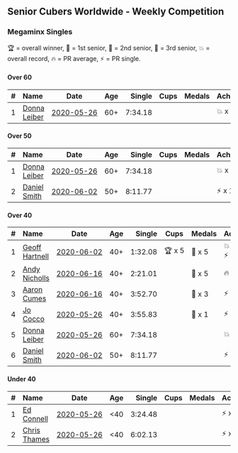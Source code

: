 ## Senior Cubers Worldwide - Weekly Competition
### Megaminx Singles

🏆 = overall winner, 🥇 = 1st senior, 🥈 = 2nd senior, 🥉 = 3rd senior, 💥 = overall record, 🔥 = PR average, ⚡ = PR single.

#### Over 60

| # | Name | Date | Age | Single | Cups | Medals | Achievements | Video |
| :--: | :-- | :--: | :--: | --: | :--: | :-- | :-- | :-- |
| 1 | [Donna Leiber](../../persons/donna_leiber/minx.md) | [<span style="white-space: nowrap">2020-05-26</span>](2020-05-26.md) | 60+ | 7:34.18 |  |  | <span style="white-space: nowrap">💥 x 1</span>, <span style="white-space: nowrap">⚡ x 1</span> | [Link](https://www.facebook.com/events/688407551989463/permalink/690856405077911/) |

#### Over 50

| # | Name | Date | Age | Single | Cups | Medals | Achievements | Video |
| :--: | :-- | :--: | :--: | --: | :--: | :-- | :-- | :-- |
| 1 | [Donna Leiber](../../persons/donna_leiber/minx.md) | [<span style="white-space: nowrap">2020-05-26</span>](2020-05-26.md) | 60+ | 7:34.18 |  |  | <span style="white-space: nowrap">💥 x 1</span>, <span style="white-space: nowrap">⚡ x 1</span> | [Link](https://www.facebook.com/events/688407551989463/permalink/690856405077911/) |
| 2 | [Daniel Smith](../../persons/daniel_smith/minx.md) | [<span style="white-space: nowrap">2020-06-02</span>](2020-06-02.md) | 50+ | 8:11.77 |  |  | <span style="white-space: nowrap">⚡ x 1</span> | [Link](https://www.facebook.com/events/3373950429496747/permalink/3381536338738156/) |

#### Over 40

| # | Name | Date | Age | Single | Cups | Medals | Achievements | Video |
| :--: | :-- | :--: | :--: | --: | :--: | :-- | :-- | :-- |
| 1 | [Geoff Hartnell](../../persons/geoff_hartnell/minx.md) | [<span style="white-space: nowrap">2020-06-02</span>](2020-06-02.md) | 40+ | 1:32.08 | <span style="white-space: nowrap">🏆 x 5</span> | <span style="white-space: nowrap">🥇 x 5</span> | <span style="white-space: nowrap">💥 x 2</span>, <span style="white-space: nowrap">🔥 x 2</span>, <span style="white-space: nowrap">⚡ x 2</span> | [Link](https://www.facebook.com/events/3373950429496747/permalink/3374121619479628/) |
| 2 | [Andy Nicholls](../../persons/andy_nicholls/minx.md) | [<span style="white-space: nowrap">2020-06-16</span>](2020-06-16.md) | 40+ | 2:21.01 |  | <span style="white-space: nowrap">🥈 x 5</span> | <span style="white-space: nowrap">🔥 x 4</span>, <span style="white-space: nowrap">⚡ x 4</span> | [Link](https://www.facebook.com/events/604103587178706/permalink/606984593557272/) |
| 3 | [Aaron Cumes](../../persons/aaron_cumes/minx.md) | [<span style="white-space: nowrap">2020-06-16</span>](2020-06-16.md) | 40+ | 3:52.70 |  | <span style="white-space: nowrap">🥉 x 3</span> | <span style="white-space: nowrap">⚡ x 2</span> | [Link](https://www.facebook.com/events/604103587178706/permalink/604969967092068/) |
| 4 | [Jo Cocco](../../persons/jo_cocco/minx.md) | [<span style="white-space: nowrap">2020-05-26</span>](2020-05-26.md) | 40+ | 3:55.83 |  | <span style="white-space: nowrap">🥉 x 1</span> | <span style="white-space: nowrap">⚡ x 1</span> | [Link](https://www.facebook.com/events/688407551989463/permalink/689392185224333/) |
| 5 | [Donna Leiber](../../persons/donna_leiber/minx.md) | [<span style="white-space: nowrap">2020-05-26</span>](2020-05-26.md) | 60+ | 7:34.18 |  |  | <span style="white-space: nowrap">💥 x 1</span>, <span style="white-space: nowrap">⚡ x 1</span> | [Link](https://www.facebook.com/events/688407551989463/permalink/690856405077911/) |
| 6 | [Daniel Smith](../../persons/daniel_smith/minx.md) | [<span style="white-space: nowrap">2020-06-02</span>](2020-06-02.md) | 50+ | 8:11.77 |  |  | <span style="white-space: nowrap">⚡ x 1</span> | [Link](https://www.facebook.com/events/3373950429496747/permalink/3381536338738156/) |

#### Under 40

| # | Name | Date | Age | Single | Cups | Medals | Achievements | Video |
| :--: | :-- | :--: | :--: | --: | :--: | :-- | :-- | :-- |
| 1 | [Ed Connell](../../persons/ed_connell/minx.md) | [<span style="white-space: nowrap">2020-05-26</span>](2020-05-26.md) | <40 | 3:24.48 |  |  | <span style="white-space: nowrap">⚡ x 1</span> | [Link](https://www.facebook.com/events/688407551989463/permalink/691174248379460/) |
| 2 | [Chris Thames](../../persons/chris_thames/minx.md) | [<span style="white-space: nowrap">2020-05-26</span>](2020-05-26.md) | <40 | 6:02.13 |  |  | <span style="white-space: nowrap">⚡ x 1</span> | [Link](https://www.facebook.com/events/688407551989463/permalink/690392548457630/) |


<!-- Global site tag (gtag.js) - Google Analytics -->
<script async src="https://www.googletagmanager.com/gtag/js?id=UA-86348435-3"></script>
<script>window.dataLayer = window.dataLayer || []; function gtag() {dataLayer.push(arguments);} gtag('js', new Date()); gtag('config', 'UA-86348435-3');</script>
